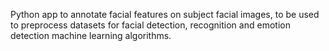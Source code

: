 Python app to annotate facial features on subject facial images, to be used to preprocess datasets for facial detection, recognition and emotion detection machine learning algorithms.
